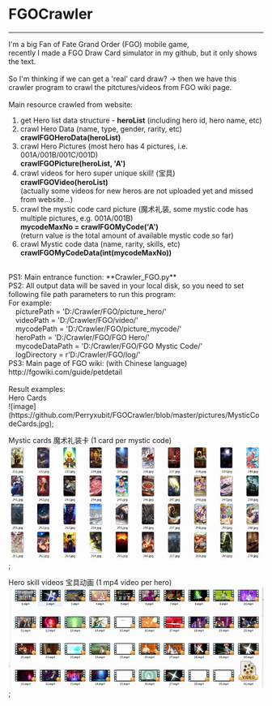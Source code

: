 # FGOCrawler
---
I'm a big Fan of Fate Grand Order (FGO) mobile game, <br>
recently I made a FGO Draw Card simulator in my github, but it only shows the text.<br>
<br>
So I'm thinking if we can get a 'real' card draw? -> then we have this crawler program to crawl the pitctures/videos from FGO wiki page. <br>
<br>
Main resource crawled from website: <br>
1. get Hero list data structure - **heroList** (including hero id, hero name, etc) <br>
2. crawl Hero Data (name, type, gender, rarity, etc) <br>
**crawlFGOHeroData(heroList)** <br>
3. crawl Hero Pictures (most hero has 4 pictures, i.e. 001A/001B/001C/001D) <br>
**crawlFGOPicture(heroList, 'A')** <br>
4. crawl videos for hero super unique skill! (宝具) <br>
**crawlFGOVideo(heroList)** <br>
(actually some videos for new heros are not uploaded yet and missed from website...) <br>
5. crawl the mystic code card picture (魔术礼装, some mystic code has multiple pictures, e.g. 001A/001B) <br>
**mycodeMaxNo = crawlFGOMyCode('A')** <br>
(return value is the total amount of available mystic code so far) <br>
6. crawl Mystic code data (name, rarity, skills, etc) <br>
**crawlFGOMyCodeData(int(mycodeMaxNo))** <br>
<br>
PS1: Main entrance function: **Crawler_FGO.py** <br>
PS2: All output data will be saved in your local disk, so you need to set following file path parameters to run this program: <br>
For example: <br>
  &emsp;picturePath = 'D:/Crawler/FGO/picture_hero/' <br>
  &emsp;videoPath = 'D:/Crawler/FGO/video/' <br>
  &emsp;mycodePath = 'D:/Crawler/FGO/picture_mycode/' <br>
  &emsp;heroPath = 'D:/Crawler/FGO/FGO Hero/' <br>
  &emsp;mycodeDataPath = 'D:/Crawler/FGO/FGO Mystic Code/' <br>
  &emsp;logDirectory = r'D:/Crawler/FGO/log/' <br>
PS3: Main page of FGO wiki: (with Chinese language)<br>
http://fgowiki.com/guide/petdetail <br>
<br>
Result examples: <br>
Hero Cards <br>
![image](https://github.com/Perryxubit/FGOCrawler/blob/master/pictures/MysticCodeCards.jpg);

Mystic cards 魔术礼装卡 (1 card per mystic code) <br>
![image](https://github.com/Perryxubit/FGOCrawler/blob/master/pictures/MysticCodeCards.jpg);

Hero skill videos 宝具动画 (1 mp4 video per hero) <br>
![image](https://github.com/Perryxubit/FGOCrawler/blob/master/pictures/HeroVideos.jpg);

